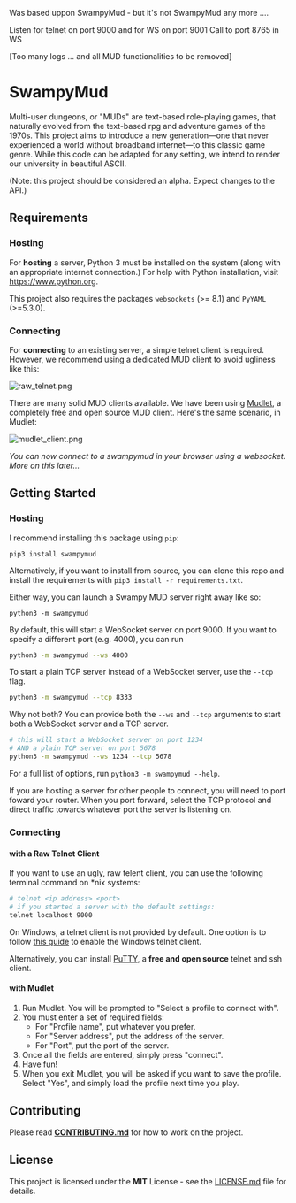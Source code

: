 Was based uppon SwampyMud - but it's not SwampyMud any more ....

Listen for telnet on port 9000 and for WS on port 9001
Call to port 8765 in WS

[Too many logs ... and all MUD functionalities to be removed]

# SwampyMud

Multi-user dungeons, or "MUDs" are text-based role-playing games, that naturally evolved from the text-based rpg and adventure games of the 1970s.
This project aims to introduce a new generation—one that never experienced a world without broadband internet—to this classic game genre.
While this code can be adapted for any setting, we intend to render our university in beautiful ASCII. 

(Note: this project should be considered an alpha. Expect changes to the API.)

## Requirements

### Hosting
For **hosting** a server, Python 3 must be installed on the system (along with an appropriate internet connection.) For help with Python installation, visit <https://www.python.org>.

This project also requires the packages `websockets` (>= 8.1) and `PyYAML` (>=5.3.0).

### Connecting
For **connecting** to an existing server, a simple telnet client is required. However, we recommend using a dedicated MUD client to avoid ugliness like this:

![raw_telnet.png](images/raw_telnet.png)

There are many solid MUD clients available. 
We have been using [Mudlet](https://github.com/Mudlet/Mudlet), a completely free and open source MUD client.
Here's the same scenario, in Mudlet:

![mudlet_client.png](images/mudlet_client.png)

*You can now connect to a swampymud in your browser using a websocket. More on this later...*

## Getting Started
### Hosting

I recommend installing this package using `pip`:
```
pip3 install swampymud
```

Alternatively, if you want to install from source, you can clone this repo and install the requirements with `pip3 install -r requirements.txt`.

Either way, you can launch a Swampy MUD server right away like so:
```
python3 -m swampymud
```

By default, this will start a WebSocket server on port 9000.
If you want to specify a different port (e.g. 4000), you can run

```sh
python3 -m swampymud --ws 4000
```
To start a plain TCP server instead of a WebSocket server, use the `--tcp` flag.
```sh
python3 -m swampymud --tcp 8333
```
Why not both? You can provide both the `--ws` and `--tcp` arguments to start both a WebSocket server and a TCP server.
```sh
# this will start a WebSocket server on port 1234
# AND a plain TCP server on port 5678
python3 -m swampymud --ws 1234 --tcp 5678
```
For a full list of options, run `python3 -m swampymud --help`.

If you are hosting a server for other people to connect, you will need to port foward your router. When you port forward, select the TCP protocol and direct traffic towards whatever port the server is listening on. 

### Connecting

#### with a Raw Telnet Client

If you want to use an ugly, raw telent client, you can use the following terminal command on *nix systems:

```sh
# telnet <ip address> <port>
# if you started a server with the default settings:
telnet localhost 9000
```

On Windows, a telnet client is not provided by default. One option is to follow [this guide](http://technet.microsoft.com/en-us/library/cc771275%28v=ws.10%29.aspx)
to enable the Windows telnet client.

Alternatively, you can install [PuTTY](https://putty.org/), a **free and open source** telnet and ssh client. 

#### with Mudlet
1. Run Mudlet. You will be prompted to "Select a profile to connect with". 
2. You must enter a set of required fields:
    - For "Profile name", put whatever you prefer.
    - For "Server address", put the address of the server.
    - For "Port", put the port of the server.
3. Once all the fields are entered, simply press "connect". 
4. Have fun!
5. When you exit Mudlet, you will be asked if you want to save the profile. Select "Yes", and simply load the profile next time you play.

## Contributing
Please read **[CONTRIBUTING.md](CONTRIBUTING.md)** for how to work on the project.

## License
This project is licensed under the **MIT** License - see the [LICENSE.md](LICENSE.md) file for details.
